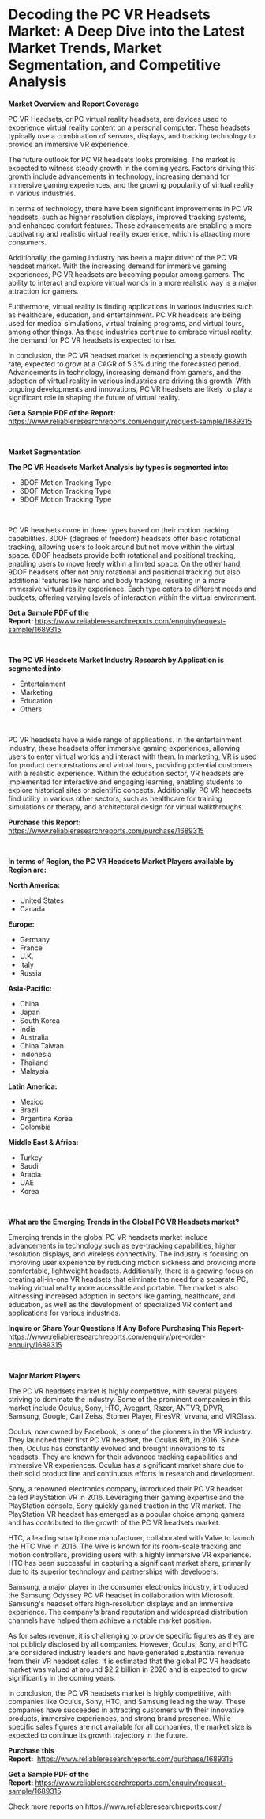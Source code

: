 <p><h1>Decoding the PC VR Headsets Market: A Deep Dive into the Latest Market Trends, Market Segmentation, and Competitive Analysis</h1></p><p><strong>Market Overview and Report Coverage</strong></p>
<p><p>PC VR Headsets, or PC virtual reality headsets, are devices used to experience virtual reality content on a personal computer. These headsets typically use a combination of sensors, displays, and tracking technology to provide an immersive VR experience.</p><p>The future outlook for PC VR headsets looks promising. The market is expected to witness steady growth in the coming years. Factors driving this growth include advancements in technology, increasing demand for immersive gaming experiences, and the growing popularity of virtual reality in various industries.</p><p>In terms of technology, there have been significant improvements in PC VR headsets, such as higher resolution displays, improved tracking systems, and enhanced comfort features. These advancements are enabling a more captivating and realistic virtual reality experience, which is attracting more consumers.</p><p>Additionally, the gaming industry has been a major driver of the PC VR headset market. With the increasing demand for immersive gaming experiences, PC VR headsets are becoming popular among gamers. The ability to interact and explore virtual worlds in a more realistic way is a major attraction for gamers.</p><p>Furthermore, virtual reality is finding applications in various industries such as healthcare, education, and entertainment. PC VR headsets are being used for medical simulations, virtual training programs, and virtual tours, among other things. As these industries continue to embrace virtual reality, the demand for PC VR headsets is expected to rise.</p><p>In conclusion, the PC VR headset market is experiencing a steady growth rate, expected to grow at a CAGR of 5.3% during the forecasted period. Advancements in technology, increasing demand from gamers, and the adoption of virtual reality in various industries are driving this growth. With ongoing developments and innovations, PC VR headsets are likely to play a significant role in shaping the future of virtual reality.</p></p>
<p><strong>Get a Sample PDF of the Report:</strong> <a href="https://www.reliableresearchreports.com/enquiry/request-sample/1689315">https://www.reliableresearchreports.com/enquiry/request-sample/1689315</a></p>
<p>&nbsp;</p>
<p><strong>Market Segmentation</strong></p>
<p><strong>The PC VR Headsets Market Analysis by types is segmented into:</strong></p>
<p><ul><li>3DOF Motion Tracking Type</li><li>6DOF Motion Tracking Type</li><li>9DOF Motion Tracking Type</li></ul></p>
<p>&nbsp;</p>
<p><p>PC VR headsets come in three types based on their motion tracking capabilities. 3DOF (degrees of freedom) headsets offer basic rotational tracking, allowing users to look around but not move within the virtual space. 6DOF headsets provide both rotational and positional tracking, enabling users to move freely within a limited space. On the other hand, 9DOF headsets offer not only rotational and positional tracking but also additional features like hand and body tracking, resulting in a more immersive virtual reality experience. Each type caters to different needs and budgets, offering varying levels of interaction within the virtual environment.</p></p>
<p><strong>Get a Sample PDF of the Report:</strong>&nbsp;<a href="https://www.reliableresearchreports.com/enquiry/request-sample/1689315">https://www.reliableresearchreports.com/enquiry/request-sample/1689315</a></p>
<p>&nbsp;</p>
<p><strong>The PC VR Headsets Market Industry Research by Application is segmented into:</strong></p>
<p><ul><li>Entertainment</li><li>Marketing</li><li>Education</li><li>Others</li></ul></p>
<p>&nbsp;</p>
<p><p>PC VR headsets have a wide range of applications. In the entertainment industry, these headsets offer immersive gaming experiences, allowing users to enter virtual worlds and interact with them. In marketing, VR is used for product demonstrations and virtual tours, providing potential customers with a realistic experience. Within the education sector, VR headsets are implemented for interactive and engaging learning, enabling students to explore historical sites or scientific concepts. Additionally, PC VR headsets find utility in various other sectors, such as healthcare for training simulations or therapy, and architectural design for virtual walkthroughs.</p></p>
<p><strong>Purchase this Report:</strong>&nbsp; <a href="https://www.reliableresearchreports.com/purchase/1689315">https://www.reliableresearchreports.com/purchase/1689315</a></p>
<p>&nbsp;</p>
<p><strong>In terms of Region, the PC VR Headsets Market Players available by Region are:</strong></p>
<p>
    <p> <strong> North America: </strong>
        <ul>
            <li>United States</li>
            <li>Canada</li>
        </ul>
        </p> 
    <p> <strong> Europe: </strong>
        <ul>
            <li>Germany</li>
            <li>France</li>
            <li>U.K.</li>
            <li>Italy</li>
            <li>Russia</li>
        </ul>
        </p> 
    <p> <strong> Asia-Pacific: </strong>
        <ul>
            <li>China</li>
            <li>Japan</li>
            <li>South Korea</li>
            <li>India</li>
            <li>Australia</li>
            <li>China Taiwan</li>
            <li>Indonesia</li>
            <li>Thailand</li>
            <li>Malaysia</li>
        </ul>
        </p> 
    <p> <strong> Latin America: </strong>
        <ul>
            <li>Mexico</li>
            <li>Brazil</li>
            <li>Argentina Korea</li>
            <li>Colombia</li>
        </ul>
        </p> 
    <p> <strong> Middle East & Africa: </strong>
        <ul>
            <li>Turkey</li>
            <li>Saudi</li>
            <li>Arabia</li>
            <li>UAE</li>
            <li>Korea</li>
        </ul>
    </p>
    </p>
<p>&nbsp;</p>
<p><strong>What are the Emerging Trends in the Global PC VR Headsets market?</strong></p>
<p><p>Emerging trends in the global PC VR headsets market include advancements in technology such as eye-tracking capabilities, higher resolution displays, and wireless connectivity. The industry is focusing on improving user experience by reducing motion sickness and providing more comfortable, lightweight headsets. Additionally, there is a growing focus on creating all-in-one VR headsets that eliminate the need for a separate PC, making virtual reality more accessible and portable. The market is also witnessing increased adoption in sectors like gaming, healthcare, and education, as well as the development of specialized VR content and applications for various industries.</p></p>
<p><strong>Inquire or Share Your Questions If Any Before Purchasing This Report</strong>- <a href="https://www.reliableresearchreports.com/enquiry/pre-order-enquiry/1689315">https://www.reliableresearchreports.com/enquiry/pre-order-enquiry/1689315</a></p>
<p>&nbsp;</p>
<p><strong>Major Market Players</strong></p>
<p><p>The PC VR headsets market is highly competitive, with several players striving to dominate the industry. Some of the prominent companies in this market include Oculus, Sony, HTC, Avegant, Razer, ANTVR, DPVR, Samsung, Google, Carl Zeiss, Stomer Player, FiresVR, Vrvana, and VIRGlass.</p><p>Oculus, now owned by Facebook, is one of the pioneers in the VR industry. They launched their first PC VR headset, the Oculus Rift, in 2016. Since then, Oculus has constantly evolved and brought innovations to its headsets. They are known for their advanced tracking capabilities and immersive VR experiences. Oculus has a significant market share due to their solid product line and continuous efforts in research and development.</p><p>Sony, a renowned electronics company, introduced their PC VR headset called PlayStation VR in 2016. Leveraging their gaming expertise and the PlayStation console, Sony quickly gained traction in the VR market. The PlayStation VR headset has emerged as a popular choice among gamers and has contributed to the growth of the PC VR headsets market.</p><p>HTC, a leading smartphone manufacturer, collaborated with Valve to launch the HTC Vive in 2016. The Vive is known for its room-scale tracking and motion controllers, providing users with a highly immersive VR experience. HTC has been successful in capturing a significant market share, primarily due to its superior technology and partnerships with developers.</p><p>Samsung, a major player in the consumer electronics industry, introduced the Samsung Odyssey PC VR headset in collaboration with Microsoft. Samsung's headset offers high-resolution displays and an immersive experience. The company's brand reputation and widespread distribution channels have helped them achieve a notable market position.</p><p>As for sales revenue, it is challenging to provide specific figures as they are not publicly disclosed by all companies. However, Oculus, Sony, and HTC are considered industry leaders and have generated substantial revenue from their VR headset sales. It is estimated that the global PC VR headsets market was valued at around $2.2 billion in 2020 and is expected to grow significantly in the coming years.</p><p>In conclusion, the PC VR headsets market is highly competitive, with companies like Oculus, Sony, HTC, and Samsung leading the way. These companies have succeeded in attracting customers with their innovative products, immersive experiences, and strong brand presence. While specific sales figures are not available for all companies, the market size is expected to continue its growth trajectory in the future.</p></p>
<p><strong>Purchase this Report:</strong>&nbsp;&nbsp;<a href="https://www.reliableresearchreports.com/purchase/1689315">https://www.reliableresearchreports.com/purchase/1689315</a></p>
<p></p>
<p><strong>Get a Sample PDF of the Report:</strong>&nbsp;<a href="https://www.reliableresearchreports.com/enquiry/request-sample/1689315">https://www.reliableresearchreports.com/enquiry/request-sample/1689315</a></p>
<p>Check more reports on https://www.reliableresearchreports.com/</p>